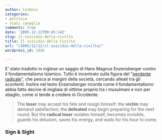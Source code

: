 ```yaml
---
author: leibniz
categories:
- politica
- stati canaglia
comments: true
date: '2005-12-12T09:45:14Z'
slug: il-suicidio-della-civilta
title: Il suicidio della Civiltà
url: "/2005/12/12/il-suicidio-della-civilta/"
wordpress_id: 1926

---
```

E' stato tradotto in inglese un saggio di Hans Magnus Enzensberger contro il fondamentalismo islamico. Tutto è incentrato sulla figura del "[perdente radicale](https://www.signandsight.com/features/493.html)", che pesca ai margini della società, cercando alleati tra gli scontenti. Inoltre nel testo Enzensberger ricorda come il fondamentalismo abbia fatto decine di migliaia di vittime proprio tra i musulmani e non per sbaglio, come si tende a credere in Occidente.

> The **loser** may accept his fate and resign himself; the **victim** may demand satisfaction; the **defeated** may begin preparing for the next round. But the **radical loser** isolates himself, becomes invisible, guards his delusion, saves his energy, and waits for his hour to come.

### Sign & Sight
